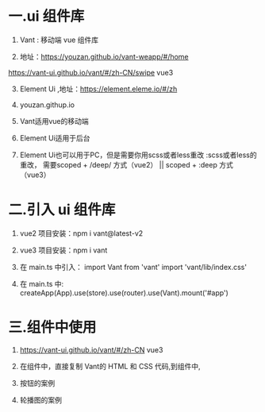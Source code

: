 # 一.ui 组件库

1. Vant : 移动端 vue 组件库

2. 地址：https://youzan.github.io/vant-weapp/#/home

https://vant-ui.github.io/vant/#/zh-CN/swipe vue3

3. Element Ui ,地址：https://element.eleme.io/#/zh

4. youzan.githup.io

5. Vant适用vue的移动端

6. Element Ui适用于后台

7. Element Ui也可以用于PC，但是需要你用scss或者less重改  :scss或者less的重改，  需要scoped + /deep/ 方式（vue2）  ||  scoped + :deep 方式（vue3）




# 二.引入 ui 组件库

1. vue2 项目安装：npm i vant@latest-v2

2. vue3 项目安装：npm i vant

3. 在 main.ts 中引入：
                    import Vant from 'vant'
                    import 'vant/lib/index.css'

4. 在 main.ts 中: createApp(App).use(store).use(router).use(Vant).mount('#app')



# 三.组件中使用

1. https://vant-ui.github.io/vant/#/zh-CN vue3

2. 在组件中，直接复制 Vant的 HTML 和 CSS 代码,到组件中,

3. 按钮的案例
<template>
  <van-button type="primary">主要按钮</van-button>
</template>
<style lang="less">
#app {
    .van-button {
      width: 100%;
    }
}
</style>


4. 轮播图的案例
<template>
  <van-swipe class="my-swipe" :autoplay="3000" indicator-color="white">
    <van-swipe-item>1</van-swipe-item>
    <van-swipe-item>2</van-swipe-item>
    <van-swipe-item>3</van-swipe-item>
    <van-swipe-item>4</van-swipe-item>
  </van-swipe>
</template>

<style lang="less">
#app {
    .my-swipe .van-swipe-item {
    color: #fff;
    font-size: 20px;
    line-height: 150px;
    text-align: center;
    background-color: #39a9ed;
  }
}
</style>




